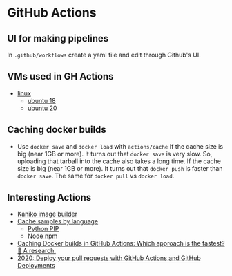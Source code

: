 # GitHub Actions

## UI for making pipelines

In `.github/workflows` create a yaml file and edit through Github's UI.

## VMs used in GH Actions

* [linux](https://github.com/actions/virtual-environments/tree/main/images/linux)
  * [ubuntu 18](https://github.com/actions/virtual-environments/blob/master/images/linux/Ubuntu1804-README.md)
  * [ubuntu 20](https://github.com/actions/virtual-environments/blob/main/images/linux/Ubuntu2004-README.md)


## Caching docker builds

* Use `docker save` and `docker load` with `actions/cache`
If the cache size is big (near 1GB or more). It turns out that `docker save` is very slow. So, uploading that tarball into the cache also takes a long time.
If the cache size is big (near 1GB or more). It turns out that `docker push` is faster than `docker save`. The same for `docker pull` vs `docker load`.

## Interesting Actions

* [Kaniko image builder](https://github.com/aevea/action-kaniko)
* [Cache samples by language](https://github.com/actions/cache/blob/master/examples.md#examples)
  * [Python PIP](https://github.com/actions/cache/blob/master/examples.md#python---pip)
  * [Node npm](https://github.com/actions/cache/blob/master/examples.md#node---npm)
* [Caching Docker builds in GitHub Actions: Which approach is the fastest? 🤔 A research.](https://dev.to/dtinth/caching-docker-builds-in-github-actions-which-approach-is-the-fastest-a-research-18ei)
* [2020: Deploy your pull requests with GitHub Actions and GitHub Deployments](https://sanderknape.com/2020/05/deploy-pull-requests-github-actions-deployments/)

